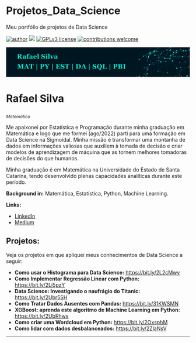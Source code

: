 # Projetos_Data_Science
Meu portfólio de projetos de Data Science

[![author](https://img.shields.io/badge/author-carlosfab-red.svg)](https://www.linkedin.com/in/rafael-silva-a76945249/) [![](https://img.shields.io/badge/python-3.7+-blue.svg)](https://www.python.org/downloads/release/python-365/) [![GPLv3 license](https://img.shields.io/badge/License-GPLv3-blue.svg)](http://perso.crans.org/besson/LICENSE.html) [![contributions welcome](https://img.shields.io/badge/contributions-welcome-brightgreen.svg?style=flat)](https://github.com/carlosfab/data_science/issues)

<p align="center">
  <img src="banner2.jpg" >
</p>

# Rafael Silva
<sub>*Matemático*</sub>

Me apaixonei por Estatística e Programação durante minha graduação em Matemática e logo que me formei (ago/2022) parti para uma formação em Data Science na Sigmoidal. Minha missão é transformar uma montanha de dados em informações valiosas que auxiliem à tomada de decisão e criar modelos de aprendizagem de máquina que as tornem melhores tomadoras de decisões do que humanos. 

Minha graduação é em Matemática na Universidade do Estado de Santa Catarina, tendo desenvolvido plenas capacidades analíticas durante este período.

**Background in:** Matemática, Estatística, Python, Machine Learning.

**Links:**
* [LinkedIn](https://www.linkedin.com/in/rafael-silva-a76945249/)
* [Medium](https://medium.com/@cadeosdados)


## Projetos:
Veja os projetos em que apliquei meus conhecimentos de Data Science a seguir:

* **Como usar o Histograma para Data Science:** https://bit.ly/2L2cMwy
* **Como Implementar Regressão Linear com Python:** https://bit.ly/2Li5pzY
* **Data Science: Investigando o naufrágio do Titanic:** https://bit.ly/2Ubr5SH
* **Como Tratar Dados Ausentes com Pandas:** https://bit.ly/31KWSMN
* **XGBoost: aprenda este algoritmo de Machine Learning em Python:** https://bit.ly/2UbRhws
* **Como criar uma Wordcloud em Python:** https://bit.ly/2OxsphM
* **Como lidar com dados desbalanceados:** https://bit.ly/2ZlaNsV

---

